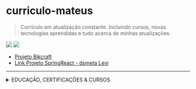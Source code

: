 # curriculo-mateus

> Currículo em atualização constante. Incluindo cursos, novas tecnologias aprendidas e tudo acerca de minhas atualizações.  
<p align="left">
  <a href="https://www.linkedin.com/in/mateus-levir-souza-pereira/"><img src="https://img.shields.io/badge/-LinkedIn-blue?style=flat&logo=Linkedin&logoColor=white"/></a>
  <img src="https://img.shields.io/badge/-Gmail-c14438?style=flat&logo=Gmail&logoColor=white(mailto:mateuslevisouzapereira@gmail.com)"/>
  </p>

- <a href="https://bikcraft.website/">Projeto Bikcraft</a> 
- <a href="https://dsmeta-levi.netlify.app/">Link Projeto SpringReact - dsmeta Levi</a> 

---- 
<!--START_SECTION:table-->
<details>
<summary>EDUCAÇÃO, CERTIFICAÇÕES & CURSOS</summary>


| Course | Place | Hours |
| :---: | :---: | :---: |
| Análise e Desenvolvimento de Sistemas | Estácio de Sá | 2022 - 2024 |
| Python 3 | CursoemVideo - Gustavo Guanabara | +40h |
| SQL com MySQL | Alura | 20h |
| Java - POO; SpringBoot; MongoDB; JPA; Hibernate... | Udemy - Nélio Alves | +50h |
| Backend with Java | FreeCodeAcademy | 10h |
| Excel - Avançado | UDEMY | 12h |
| Lógica e algoritmo de programação | Udemy | 10h |
| Master in English course | CNA - São Paulo | +300h |
| HTML5 & CSS3 MÓDULO 1 AO 3 | CursoEmVideo | 40h |
| Microsserviços c/ Spring Cloud, Spring Boot e Docker | Udemy | 15h |
| Integração Contínua com testes. Utilizando Jenkins | Udemy | 10h |
